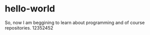 # hello-world

So, now I am beggining to learn about programming and of course repositories. 
12352452
